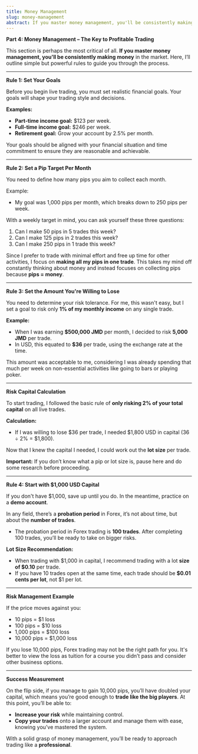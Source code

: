 ```yaml
---
title: Money Management
slug: money-management
abstract: If you master money management, you'll be consistently making money in the market.
---
```



**Part 4: Money Management – The Key to Profitable Trading**

This section is perhaps the most critical of all. **If you master money management, you'll be consistently making money** in the market. Here, I’ll outline simple but powerful rules to guide you through the process.

---

**Rule 1: Set Your Goals**

Before you begin live trading, you must set realistic financial goals. Your goals will shape your trading style and decisions.

**Examples:**
- **Part-time income goal:** $123 per week.
- **Full-time income goal:** $246 per week.
- **Retirement goal:** Grow your account by 2.5% per month.

Your goals should be aligned with your financial situation and time commitment to ensure they are reasonable and achievable.

---

**Rule 2: Set a Pip Target Per Month**

You need to define how many pips you aim to collect each month.

Example:
- My goal was 1,000 pips per month, which breaks down to 250 pips per week.

With a weekly target in mind, you can ask yourself these three questions:

1. Can I make 50 pips in 5 trades this week?
2. Can I make 125 pips in 2 trades this week?
3. Can I make 250 pips in 1 trade this week?

Since I prefer to trade with minimal effort and free up time for other activities, I focus on **making all my pips in one trade**. This takes my mind off constantly thinking about money and instead focuses on collecting pips because **pips = money**.

---

**Rule 3: Set the Amount You're Willing to Lose**

You need to determine your risk tolerance. For me, this wasn't easy, but I set a goal to risk only **1% of my monthly income** on any single trade.

**Example:**

- When I was earning **$500,000 JMD** per month, I decided to risk **5,000 JMD** per trade.
- In USD, this equated to **$36** per trade, using the exchange rate at the time.

This amount was acceptable to me, considering I was already spending that much per week on non-essential activities like going to bars or playing poker.

---

**Risk Capital Calculation**

To start trading, I followed the basic rule of **only risking 2% of your total capital** on all live trades.

**Calculation:**

- If I was willing to lose $36 per trade, I needed $1,800 USD in capital (36 ÷ 2% = $1,800).

Now that I knew the capital I needed, I could work out the **lot size** per trade.

**Important:** If you don’t know what a pip or lot size is, pause here and do some research before proceeding.

---

**Rule 4: Start with $1,000 USD Capital**

If you don't have $1,000, save up until you do. In the meantime, practice on a **demo account**.

In any field, there’s a **probation period** in Forex, it’s not about time, but about the **number of trades**.

- The probation period in Forex trading is **100 trades**. After completing 100 trades, you’ll be ready to take on bigger risks.

**Lot Size Recommendation:**

- When trading with $1,000 in capital, I recommend trading with a lot **size of $0.10** per trade.
- If you have 10 trades open at the same time, each trade should be **$0.01 cents per lot**, not $1 per lot.

---

**Risk Management Example**

If the price moves against you:

- 10 pips = $1 loss
- 100 pips = $10 loss
- 1,000 pips = $100 loss
- 10,000 pips = $1,000 loss

If you lose 10,000 pips, Forex trading may not be the right path for you. It's better to view the loss as tuition for a course you didn’t pass and consider other business options.

---

**Success Measurement**

On the flip side, if you manage to gain 10,000 pips, you’ll have doubled your capital, which means you’re good enough to **trade like the big players**. At this point, you’ll be able to:

- **Increase your risk** while maintaining control.
- **Copy your trades** onto a larger account and manage them with ease, knowing you’ve mastered the system.

With a solid grasp of money management, you’ll be ready to approach trading like a **professional**.
